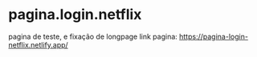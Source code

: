 # pagina.login.netflix
pagina de teste, e fixação de longpage
link pagina: https://pagina-login-netflix.netlify.app/
